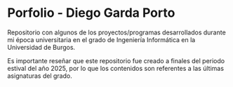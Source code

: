 # Porfolio - Diego Garda Porto
Repositorio con algunos de los proyectos/programas desarrollados durante mi época universitaria en el grado de Ingeniería Informática en la Universidad de Burgos.

Es importante reseñar que este repositorio fue creado a finales del periodo estival del año 2025, por lo que los contenidos son referentes a las últimas asignaturas del grado. 
